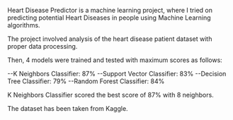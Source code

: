 Heart Disease Predictor is a machine learning project, where I tried on predicting potential Heart Diseases in people using Machine Learning algorithms. 

The project involved analysis of the heart disease patient dataset with proper data processing. 

Then, 4 models were trained and tested with maximum scores as follows:

--K Neighbors Classifier: 87%
--Support Vector Classifier: 83%
--Decision Tree Classifier: 79%
--Random Forest Classifier: 84%

K Neighbors Classifier scored the best score of 87% with 8 neighbors.

The dataset has been taken from Kaggle.
